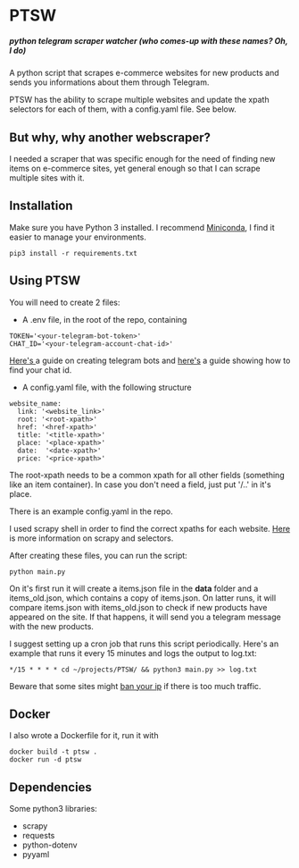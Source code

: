 # PTSW
##### *python telegram scraper watcher (who comes-up with these names? Oh, I do)*

A python script that scrapes e-commerce websites for new products and sends you informations about them through Telegram.

PTSW has the ability to scrape multiple websites and update the xpath selectors for each of them, with a config.yaml file. See below.

## But why, why another webscraper?
I needed a scraper that was specific enough for the need of finding new items on e-commerce sites, yet general enough so that I can scrape multiple sites with it.

## Installation
Make sure you have Python 3 installed. I recommend [Miniconda]( https://docs.conda.io/en/latest/miniconda.html ), I find it easier to manage your environments.

```
pip3 install -r requirements.txt
```

## Using PTSW
You will need to create 2 files:
* A .env file, in the root of the repo, containing
```
TOKEN='<your-telegram-bot-token>'
CHAT_ID='<your-telegram-account-chat-id>'
```
[ Here's ](https://core.telegram.org/bots#6-botfather) a guide on creating telegram bots and [here's](https://www.wikihow.com/Know-Chat-ID-on-Telegram-on-Android) a guide showing how to find your chat id.

* A config.yaml file, with the following structure
```
website_name:
  link: '<website_link>'
  root: '<root-xpath>'
  href: '<href-xpath>'
  title: '<title-xpath>'
  place: '<place-xpath>'
  date:  '<date-xpath>'
  price: '<price-xpath>'
```
The root-xpath needs to be a common xpath for all other fields (something like an item container). In case you don't need a field, just put '/..' in it's place. 

There is an example config.yaml in the repo.

I used scrapy shell in order to find the correct xpaths for each website. [Here](https://docs.scrapy.org/en/latest/topics/selectors.html) is more information on scrapy and selectors.

After creating these files, you can run the script:
```
python main.py
```

On it's first run it will create a items.json file in the **data** folder and a items_old.json, which contains a copy of items.json. On latter runs, it will compare items.json with items_old.json to check if new products have appeared on the site. If that happens, it will send you a telegram message with the new products.

I suggest setting up a cron job that runs this script periodically. Here's an example that runs it every 15 minutes and logs the output to log.txt:

```
*/15 * * * * cd ~/projects/PTSW/ && python3 main.py >> log.txt
```

Beware that some sites might [ban your ip](https://docs.scrapy.org/en/latest/topics/practices.html#avoiding-getting-banned) if there is too much traffic.

## Docker

I also wrote a Dockerfile for it, run it with

```
docker build -t ptsw .
docker run -d ptsw
```

## Dependencies
Some python3 libraries:
* scrapy
* requests
* python-dotenv
* pyyaml


